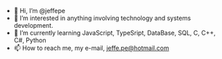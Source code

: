- 👋 Hi, I’m @jeffepe
- 👀 I’m interested in anything involving technology and systems development.
- 🌱 I’m currently learning JavaScript, TypeSript, DataBase, SQL, C, C++, C#, Python
- 📫 How to reach me, my e-mail, jeffe.pe@hotmail.com

<!---
jeffepe/jeffepe is a ✨ special ✨ repository because its `README.md` (this file) appears on your GitHub profile.
You can click the Preview link to take a look at your changes.
--->
